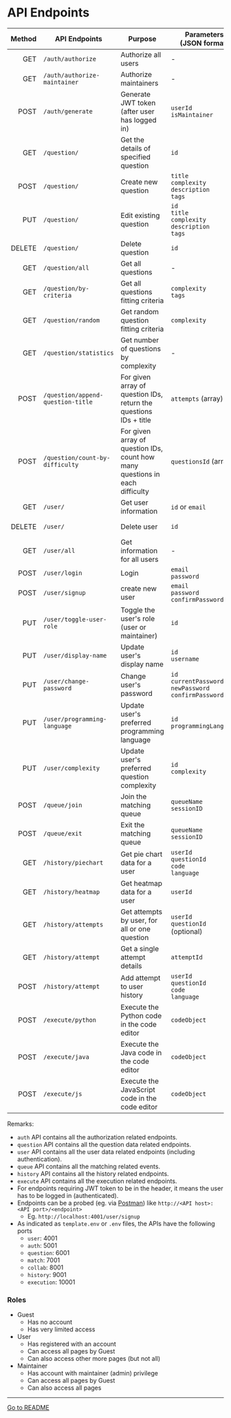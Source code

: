 # API Endpoints

| Method | API Endpoints                | Purpose                                         | Parameters <br> (JSON format)                                         | Header Contains | [Roles](#roles) |
|-------:|------------------------------|-------------------------------------------------|-----------------------------------------------------------------------|-----------------|-----------------|
| GET    | `/auth/authorize`            | Authorize all users                             | -                                                                     | JWT token       | User            |
| GET    | `/auth/authorize-maintainer` | Authorize maintainers                           | -                                                                     | JWT token       | Maintainer      |
| POST   | `/auth/generate`             | Generate JWT token (after user has logged in)   | `userId` <br> `isMaintainer`                                          | -               | Guest           |
| GET    | `/question/`                 | Get the details of specified question           | `id`                                                                  | JWT token       | User            |
| POST   | `/question/`                 | Create new question                             | `title` <br> `complexity` <br> `description` <br> `tags`              | JWT token       | Maintainer      |
| PUT    | `/question/`                 | Edit existing question                          | `id` <br> `title` <br> `complexity` <br> `description` <br> `tags`    | JWT token       | Maintainer      |
| DELETE | `/question/`                 | Delete question                                 | `id`                                                                  | JWT token       | Maintainer      |
| GET    | `/question/all`              | Get all questions                               | -                                                                     | JWT token       | User            |
| GET    | `/question/by-criteria`      | Get all questions fitting criteria              | `complexity` <br> `tags`                                              | JWT token       | User            |
| GET    | `/question/random`           | Get random question fitting criteria            | `complexity`                                                          | JWT token       | User            |
| GET    | `/question/statistics`       | Get number of questions by complexity           | -                                                                     | JWT token       | User            |
| POST   | `/question/append-question-title` | For given array of question IDs, <br> return the questions IDs + title | `attempts` (array)                        | JWT token       | User            |
| POST   | `/question/count-by-difficulty` | For given array of question IDs, <br> count how many questions in each difficulty   | `questionsId` (array)          | JWT token       | User            |
| GET    | `/user/`                     | Get user information                            | `id` or `email`                                                       | JWT token       | User            |
| DELETE | `/user/`                     | Delete user                                     | `id`                                                                  | JWT token       | User            |
| GET    | `/user/all`                  | Get information for all users                   | -                                                                     | JWT token       | Maintainer      |
| POST   | `/user/login`                | Login                                           | `email` <br> `password`                                               | -               | Guest           |
| POST   | `/user/signup`               | create new user                                 | `email` <br> `password` <br> `confirmPassword`                        | -               | Guest           | 
| PUT    | `/user/toggle-user-role`     | Toggle the user's role (user or maintainer)     | `id`
| PUT    | `/user/display-name`         | Update user's display name                      | `id` <br> `username`                                                  | JWT token       | User            |
| PUT    | `/user/change-password`      | Change user's password                          | `id` <br> `currentPassword` <br> `newPassword` <br> `confirmPassword` | JWT token       | User            |
| PUT    | `/user/programming-language` | Update user's preferred programming language    | `id` <br> `programmingLanguage`                                       | JWT token       | User            |
| PUT    | `/user/complexity`           | Update user's preferred question complexity     | `id` <br> `complexity`                                                | JWT token       | User            |
| POST   | `/queue/join`                | Join the matching queue                         | `queueName` <br> `sessionID`                                          | JWT token       | User            |
| POST   | `/queue/exit`                | Exit the matching queue                         | `queueName` <br> `sessionID`                                          | JWT token       | User            |
| GET    | `/history/piechart`          | Get pie chart data for a user                   | `userId` <br> `questionId` <br> `code` <br> `language`                | JWT token       | User            |
| GET    | `/history/heatmap`           | Get heatmap data for a user                     | `userId`                                                              | JWT token       | User            |
| GET    | `/history/attempts`          | Get attempts by user, for all or one question   | `userId` <br> `questionId` (optional)                                 | JWT token       | User            |
| GET    | `/history/attempt`           | Get a single attempt details                    | `attemptId`                                                           | JWT token       | User            |
| POST   | `/history/attempt`           | Add attempt to user history                     | `userId` <br> `questionId` <br> `code` <br> `language`                | JWT token       | User            |
| POST   | `/execute/python`            | Execute the Python code in the code editor      | `codeObject`                                                          | -               | User            |
| POST   | `/execute/java`              | Execute the Java code in the code editor        | `codeObject`                                                          | -               | User            |
| POST   | `/execute/js`                | Execute the JavaScript code in the code editor  | `codeObject`                                                          | -               | User            |

Remarks:

- `auth` API contains all the authorization related endpoints.
- `question` API contains all the question data related endpoints.
- `user` API contains all the user data related endpoints (including authentication).
- `queue` API contains all the matching related events.
- `history` API contains all the history related endpoints.
- `execute` API contains all the execution related endpoints.
- For endpoints requiring JWT token to be in the header, it means the user has to be logged in (authenticated).
- Endpoints can be a probed (eg. via [Postman](https://www.postman.com/downloads/)) like `http://<API host>:<API port>/<endpoint>`
  - Eg. `http://localhost:4001/user/signup`
- As indicated as `template.env` or `.env` files, the APIs have the following ports
  - `user`: 4001
  - `auth`: 5001
  - `question`: 6001
  - `match`: 7001
  - `collab`: 8001
  - `history`: 9001
  - `execution`: 10001

### Roles
- Guest
  - Has no account
  - Has very limited access
- User
  - Has registered with an account
  - Can access all pages by Guest
  - Can also access other more pages (but not all)
- Maintainer
  - Has account with maintainer (admin) privilege
  - Can access all pages by Guest
  - Can also access all pages

---

[Go to README](../README.md)
